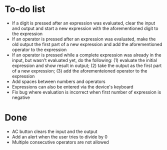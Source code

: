 # To-do list
- If a digit is pressed after an expression was evaluated, clear the input and output and start a new expression with the aforementioned digit to the expression
- If an operator is pressed after an expression was evaluated, make the old output the first part of a new expression and add the aforementioned operator to the expression
- If an operator is pressed while a complete expression was already in the input, but wasn't evaluated yet, do the following: (1) evaluate the initial expression and show result in output; (2) take the output as the first part of a new expression; (3) add the aforementeioned operator to the expression
- Add spaces between numbers and operators
- Expressions can also be entered via the device's keyboard
- Fix bug where evaluation is incorrect when first number of expression is negative

# Done
- AC button clears the input and the output
- Add an alert when the user tries to divide by 0
- Multiple consecutive operators are not allowed